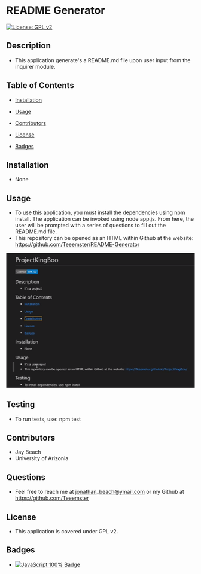# README Generator

[![License: GPL v2](https://img.shields.io/badge/License-GPL_v2-blue.svg)](https://www.gnu.org/licenses/old-licenses/gpl-2.0.en.html)

## Description
* This application generate's a README.md file upon user input from the inquirer module.

## Table of Contents
* [Installation](#installation)

* [Usage](#usage)

* [Contributors](#contributors)

* [License](#license)

* [Badges](#badges)

## Installation
* None

## Usage
* To use this application, you must install the dependencies using npm install. The application can be invoked using node app.js. From here, the user will be prompted with a series of questions to fill out the README.md file.
* This repository can be opened as an HTML within Github at the website: https://github.com/Teeemster/README-Generator

![Sample of README](SampleREADME.PNG)

## Testing
* To run tests, use: npm test

## Contributors
* Jay Beach
* University of Arizonia

## Questions
* Feel free to reach me at jonathan_beach@ymail.com or my Github at https://github.com/Teeemster

## License
* This application is covered under GPL v2.

## Badges

* <a href="https://github.com/badges/shields"><img src="https://img.shields.io/badge/JSS-100%25-green" alt="JavaScript 100% Badge"></a>
